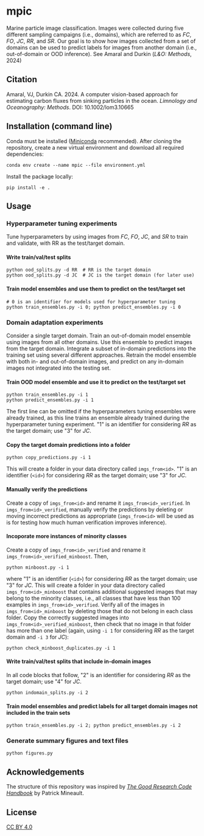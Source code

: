 # mpic

Marine particle image classification. Images were collected during five different sampling campaigns (i.e., domains), which are referred to as *FC*, *FO*, *JC*, *RR*, and *SR*. Our goal is to show how images collected from a set of domains can be used to predict labels for images from another domain (i.e., out-of-domain or OOD inference).
See Amaral and Durkin (*L&O: Methods*, 2024)

## Citation
Amaral, VJ, Durkin CA. 2024. A computer vision-based approach for estimating carbon fluxes from sinking particles in the ocean. *Limnology and Oceanography: Methods*. DOI: 10.1002/lom3.10665

## Installation (command line)
Conda must be installed ([Miniconda](https://docs.conda.io/projects/conda/en/latest/glossary.html#miniconda-glossary) recommended). After cloning the repository, create a new virtual environment and download all required dependencies:
```
conda env create --name mpic --file environment.yml
```
Install the package locally:
```
pip install -e .
```

## Usage

### Hyperparameter tuning experiments

Tune hyperparameters by using images from *FC*, *FO*, *JC*, and *SR* to train and validate, with RR as the test/target domain.

#### Write train/val/test splits 
```
python ood_splits.py -d RR  # RR is the target domain
python ood_splits.py -d JC  # JC is the target domain (for later use)
```

#### Train model ensembles and use them to predict on the test/target set
```
# 0 is an identifier for models used for hyperparameter tuning
python train_ensembles.py -i 0; python predict_ensembles.py -i 0  
```

### Domain adaptation experiments
Consider a single target domain. Train an out-of-domain model ensemble using images from all other domains. Use this ensemble to predict images from the target domain. Integrate a subset of in-domain predictions into the training set using several different approaches. Retrain the model ensemble with both in- and out-of-domain images, and predict on any in-domain images not integrated into the testing set.

#### Train OOD model ensemble and use it to predict on the test/target set
```
python train_ensembles.py -i 1
python predict_ensembles.py -i 1  
```
The first line can be omitted if the hyperparameters tuning ensembles were already trained, as this line trains an ensemble already trained during the hyperparameter tuning experiment. "1" is an identifier for considering *RR* as the target domain; use "3" for *JC*.

#### Copy the target domain predictions into a folder
```
python copy_predictions.py -i 1
```
This will create a folder in your data directory called `imgs_from<id>`. "1" is an identifier (`<id>`) for considering *RR* as the target domain; use "3" for *JC*.

#### Manually verify the predictions
Create a copy of `imgs_from<id>` and rename it `imgs_from<id>_verified`. In `imgs_from<id>_verified`, manually verify the predictions by deleting or moving incorrect predictions as appropriate (`imgs_from<id>` will be used as is for testing how much human verification improves inference).

#### Incoporate more instances of minority classes
Create a copy of `imgs_from<id>_verified` and rename it `imgs_from<id>_verified_minboost`. Then,
```
python minboost.py -i 1
```
where "1" is an identifier (`<id>`) for considering *RR* as the target domain; use "3" for *JC*. This will create a folder in your data directory called `imgs_from<id>_minboost` that contains additional suggested images that may belong to the minority classes, i.e., all classes that have less than 100 examples in `imgs_from<id>_verified`. Verify all of the images in `imgs_from<id>_minboost` by deleting those that do not belong in each class folder. Copy the correctly suggested images into `imgs_from<id>_verified_minboost`, then check that no image in that folder has more than one label (again, using `-i 1` for considering *RR* as the target domain and `-i 3` for *JC*):
```
python check_minboost_duplicates.py -i 1
```
#### Write train/val/test splits that include in-domain images
In all code blocks that follow, "2" is an identifier for considering *RR* as the target domain; use "4" for *JC*.
```
python indomain_splits.py -i 2
```

#### Train model ensembles and predict labels for all target domain images not included in the train sets
```
python train_ensembles.py -i 2; python predict_ensembles.py -i 2 
```

### Generate summary figures and text files
```
python figures.py
```

## Acknowledgements
The structure of this repository was inspired by *[The Good Research Code Handbook](https://goodresearch.dev/index.html)* by Patrick Mineault.

## License
[CC BY 4.0](https://creativecommons.org/licenses/by/4.0/)
